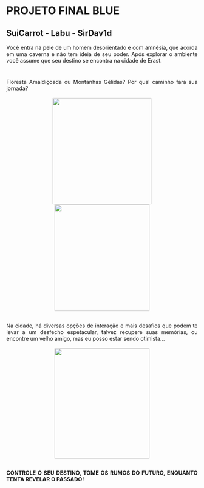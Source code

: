 # PROJETO FINAL BLUE
## SuiCarrot - Labu - SirDav1d

<div align = "justify">
Você entra na pele de um homem desorientado e com amnésia, que acorda em uma caverna
e não tem ideia de seu poder. Após explorar o ambiente você assume que seu destino se encontra na cidade de Erast.
</div>

#

<section style:display block margin:"auto" align = "justify">
Floresta Amaldiçoada ou Montanhas Gélidas? Por qual caminho fará sua jornada?<br>
 <br>
<div align ="center">
<img width = "260px" height = "280px" src = "https://i.pinimg.com/564x/e7/84/21/e78421f4c365bcb0f5f51337eeedec3a.jpg">
<img width = "250px" height = "280px" src = "https://i.pinimg.com/564x/bc/3e/1e/bc3e1e5867382bbdcaa35c10c7ffbfc3.jpg">
</div>
</section>

##

<section align = "justify">
Na cidade, há diversas opções de interação e mais desafios que podem te levar a um desfecho 
espetacular, talvez recupere suas memórias, ou encontre um velho amigo, mas eu posso
estar sendo otimista...<br>
 <br>
<div align = "center">
<img width = "250px" height = "290px" src = "https://i.pinimg.com/564x/00/59/e7/0059e731bd6cc4e8c4c0d131a2517811.jpg">
</div>
<section>

 ##
 
#### CONTROLE O SEU DESTINO, TOME OS RUMOS DO FUTURO, ENQUANTO TENTA REVELAR O PASSADO!

##

